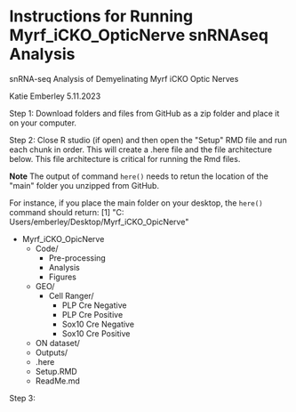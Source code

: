 # Instructions for Running Myrf_iCKO_OpticNerve snRNAseq Analysis
snRNA-seq Analysis of Demyelinating Myrf iCKO Optic Nerves

Katie Emberley 5.11.2023

Step 1: Download folders and files from GitHub as a zip folder and place it on your computer.

Step 2: Close R studio (if open) and then open the "Setup" RMD file and run each chunk in order. This will create a .here file and the file architecture below. This file architecture is critical for running the Rmd files. 

**Note** The output of command `here()` needs to retun the location of the "main" folder you unzipped from GitHub. 

For instance, if you place the main folder on your desktop, the `here()` command should return:
[1] "C: Users/emberley/Desktop/Myrf_iCKO_OpicNerve"

+ Myrf_iCKO_OpicNerve
    * Code/
        * Pre-processing
        * Analysis
        * Figures
  * GEO/
    * Cell Ranger/
       * PLP Cre Negative
       * PLP Cre Positive
       * Sox10 Cre Negative
       * Sox10 Cre Positive
   * ON dataset/
   * Outputs/
   * .here
   * Setup.RMD
   * ReadMe.md
   
Step 3: 
